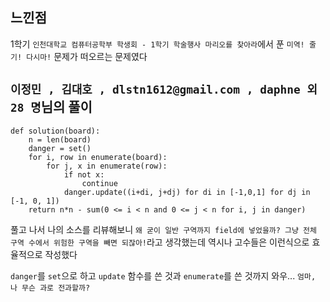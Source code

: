 ## 느낀점

1학기 `인천대학교 컴퓨터공학부 학생회 - 1학기 학술행사 마리오를 찾아라`에서 푼 `미역! 줄기! 다시마!` 문제가 떠오르는 문제였다


## `이정민 , 김대호 , dlstn1612@gmail.com , daphne 외 28 명`님의 풀이

```
def solution(board):
    n = len(board)
    danger = set()
    for i, row in enumerate(board):
        for j, x in enumerate(row):
            if not x:
                continue
            danger.update((i+di, j+dj) for di in [-1,0,1] for dj in [-1, 0, 1])
    return n*n - sum(0 <= i < n and 0 <= j < n for i, j in danger)
```

풀고 나서 나의 소스를 리뷰해보니 `왜 굳이 일반 구역까지 field에 넣었을까? 그냥 전체 구역 수에서 위험한 구역을 빼면 되잖아!`라고 생각했는데
역시나 고수들은 이런식으로 효율적으로 작성했다

`danger`를 `set`으로 하고 `update` 함수를 쓴 것과 `enumerate`를 쓴 것까지 와우...
`엄마, 나 무슨 과로 전과할까?`
